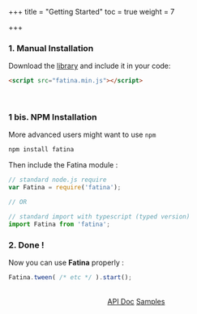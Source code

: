 +++
title = "Getting Started"
toc = true
weight = 7

+++

### 1. Manual Installation

Download the [library](https://github.com/kefniark/Fatina/releases) and include it in your code:

```html
<script src="fatina.min.js"></script>
```

<br>

### 1 bis. NPM Installation

More advanced users might want to use `npm`
```bash
npm install fatina
```

Then include the Fatina module :

```javascript
// standard node.js require
var Fatina = require('fatina');

// OR

// standard import with typescript (typed version)
import Fatina from 'fatina';
```

### 2. Done !
Now you can use **Fatina** properly :
```javascript
Fatina.tween( /* etc */ ).start();
```
<br>
<div style="text-align: center">
    <a class="btn btn-success" href="/Fatina/api/basic/">API Doc</a>
    <a class="btn btn-info" href="/Fatina/samples/advanced/">Samples</a>
</div>